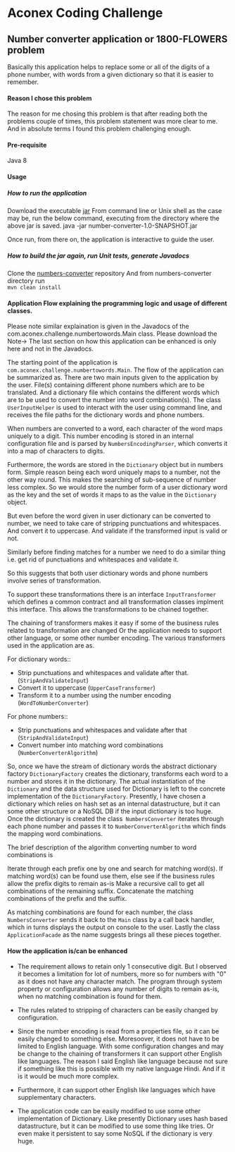 # Aconex Coding Challenge
## Number converter application or 1800-FLOWERS problem
Basically this application helps to replace some or all of the digits of a phone number, with words from a given dictionary so that it is easier to remember.

#### Reason I chose this problem
The reason for me chosing this problem is that after reading both the problems couple of times, this problem statement was more clear to me. And in absolute terms I found this problem challenging enough.

#### Pre-requisite
Java 8

#### Usage
##### How to run the application
Download the executable [jar](numbers-converter/target/number-converter-1.0-SNAPSHOT.jar)
From command line or Unix shell as the case may be, run the below command, executing from the directory where the above jar is saved.
java -jar number-converter-1.0-SNAPSHOT.jar

Once run, from there on, the application is interactive to guide the user.

##### How to build the jar again, run Unit tests, generate Javadocs</b>

Clone the [numbers-converter](https://github.com/itbhuabhi/aconex-coding-challenge) repository
And from numbers-converter directory run<br>
`mvn clean install`

#### Application Flow explaining the programming logic and usage of different classes.

Please note similar explaination is given in the Javadocs of the com.aconex.challenge.numbertowords.Main class. 
Please download the 
Note-> The last section on how this application can be enhanced is only here and not in the Javadocs.

The starting point of the application is `com.aconex.challenge.numbertowords.Main`. The flow of the application can be summarized as.
There are two main inputs given to the application by the user. File(s) containing different phone numbers which are to be translated. And a dictionary file which contains the different words which are to be used to convert the number into word combination(s). The class `UserInputHelper` is used to interact with the user using command line, and receives the file paths for the dictionary words and phone numbers.

When numbers are converted to a word, each character of the word maps uniquely to a digit. This number encoding is stored in an internal configuration file and is parsed by `NumbersEncodingParser`, which converts it into a map of characters to digits.

Furthermore, the words are stored in the `Dictionary` object but in numbers form. Simple reason being each word uniquely maps to a number, not the other way round. This makes the searching of sub-sequence of number less complex. So we would store the number form of a user dictionary word as the key and the set of words it maps to as the value in the `Dictionary` object.

But even before the word given in user dictionary can be converted to number, we need to take care of stripping punctuations and whitespaces. And convert it to uppercase. And validate if the transformed input is valid or not.

Similarly before finding matches for a number we need to do a similar thing i.e. get rid of punctuations and whitespaces and validate it.

So this suggests that both user dictionary words and phone numbers involve series of transformation.

To support these transformations there is an interface `InputTransformer` which defines a common contract and all transformation classes implment this interface. This allows the transformations to be chained together.

The chaining of transformers makes it easy if some of the business rules related to transformation are changed Or the application needs to support other language, or some other number encoding. The various transformers used in the application are as.

For dictionary words::

* Strip punctuations and whitespaces and validate after that. (`StripAndValidateInput`)
* Convert it to uppercase (`UpperCaseTransformer`)
* Transform it to a number using the number encoding (`WordToNumberConverter`)

For phone numbers::
* Strip punctuations and whitespaces and validate after that (`StripAndValidateInput`)
* Convert number into matching word combinations (`NumberConverterAlgorithm`)

So, once we have the stream of dictionary words the abstract dictionary factory `DictionaryFactory` creates the dictionary, transforms each word to a number and stores it in the dictionary. The actual instantiation of the `Dictionary` and the data structure used for Dictionary is left to the concrete implementation of the `DictionaryFactory`. Presently, I have chosen a dictionary which relies on hash set as an internal datastructure, but it can some other structure or a NoSQL DB if the input dictionary is too huge. Once the dictionary is created the class` NumbersConverter` iterates through each phone number and passes it to `NumberConverterAlgorithm` which finds the mapping word combinations. 

The brief description of the algorithm converting number to word combinations is

Iterate through each prefix one by one and search for matching word(s). If matching word(s) can be found use them, else see if the business rules allow the prefix digits to remain as-is
Make a recursive call to get all combinations of the remaining suffix.
Concatenate the matching combinations of the prefix and the suffix.

As matching combinations are found for each number, the class `NumbersConverter` sends it back to the `Main` class by a call back handler, which in turns displays the output on console to the user. Lastly the class `ApplicationFacade` as the name suggests brings all these pieces together.


#### How the application is/can be enhanced
* The requirement allows to retain only 1 consecutive digit. But I observed it becomes a limitation for lot of numbers, more so for numbers with "0" as it does not have any character match. The program through system property or configuration allows any number of digits to remain as-is, when no matching combination is found for them.

* The rules related to stripping of characters can be easily changed by configuration.

* Since the number encoding is read from a properties file, so it can be easily changed to something else.
Moresoover, it does not have to be limited to English language. With some configuration changes and may be change to the chaining of transformers it can support other English like languages. The reason I said English like language because not sure if something like this is possible with my native language Hindi. And if it is it would be much more complex.

* Furthermore, it can support other English like languages which have supplementary characters.

* The application code can be easily modified to use some other implementation of Dictionary. Like presently Dictionary uses hash based datastructure, but it can be modified to use some thing like tries. Or even make it persistent to say some NoSQL if the dictionary is very huge.



